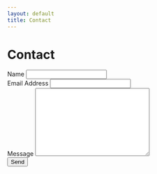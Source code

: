 ```yaml
---
layout: default
title: Contact
---
```


<div id="home">
  <h1>Contact</h1>
  <form action="http://formspree.io/dziblatt@gov.harvard.edu" method="POST">
    <label for="name">Name</label>    
    <input type="text" id="name" name="name" class="full-width"><br>
    <label for="email">Email Address</label>
    <input type="email" id="email" name="_replyto" class="full-width"><br>
    <label for="message">Message</label>
    <textarea name="message" id="message" cols="30" rows="10" class="full-width"></textarea><br>
    <input type="submit" value="Send" class="button">
  </form>
</div>